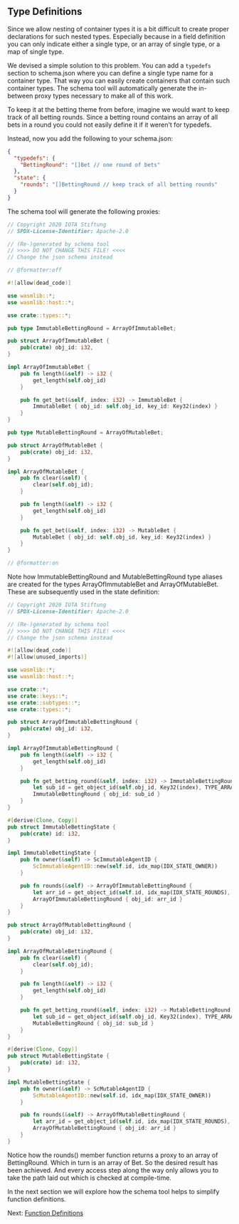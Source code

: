 ## Type Definitions

Since we allow nesting of container types it is a bit difficult to create proper
declarations for such nested types. Especially because in a field definition you can only
indicate either a single type, or an array of single type, or a map of single type.

We devised a simple solution to this problem. You can add a `typedefs` section to
schema.json where you can define a single type name for a container type. That way you can
easily create containers that contain such container types. The schema tool will
automatically generate the in-between proxy types necessary to make all of this work.

To keep it at the betting theme from before, imagine we would want to keep track of all
betting rounds. Since a betting round contains an array of all bets in a round you could
not easily define it if it weren't for typedefs.

Instead, now you add the following to your schema.json:

```json
{
  "typedefs": {
    "BettingRound": "[]Bet // one round of bets"
  },
  "state": {
    "rounds": "[]BettingRound // keep track of all betting rounds"
  }
}
```

The schema tool will generate the following proxies:

```rust
// Copyright 2020 IOTA Stiftung
// SPDX-License-Identifier: Apache-2.0

// (Re-)generated by schema tool
// >>>> DO NOT CHANGE THIS FILE! <<<<
// Change the json schema instead

// @formatter:off

#![allow(dead_code)]

use wasmlib::*;
use wasmlib::host::*;

use crate::types::*;

pub type ImmutableBettingRound = ArrayOfImmutableBet;

pub struct ArrayOfImmutableBet {
    pub(crate) obj_id: i32,
}

impl ArrayOfImmutableBet {
    pub fn length(&self) -> i32 {
        get_length(self.obj_id)
    }

    pub fn get_bet(&self, index: i32) -> ImmutableBet {
        ImmutableBet { obj_id: self.obj_id, key_id: Key32(index) }
    }
}

pub type MutableBettingRound = ArrayOfMutableBet;

pub struct ArrayOfMutableBet {
    pub(crate) obj_id: i32,
}

impl ArrayOfMutableBet {
    pub fn clear(&self) {
        clear(self.obj_id);
    }

    pub fn length(&self) -> i32 {
        get_length(self.obj_id)
    }

    pub fn get_bet(&self, index: i32) -> MutableBet {
        MutableBet { obj_id: self.obj_id, key_id: Key32(index) }
    }
}

// @formatter:on
```

Note how ImmutableBettingRound and MutableBettingRound type aliases are created for the
types ArrayOfImmutableBet and ArrayOfMutableBet. These are subsequently used in the state
definition:

```rust
// Copyright 2020 IOTA Stiftung
// SPDX-License-Identifier: Apache-2.0

// (Re-)generated by schema tool
// >>>> DO NOT CHANGE THIS FILE! <<<<
// Change the json schema instead

#![allow(dead_code)]
#![allow(unused_imports)]

use wasmlib::*;
use wasmlib::host::*;

use crate::*;
use crate::keys::*;
use crate::subtypes::*;
use crate::types::*;

pub struct ArrayOfImmutableBettingRound {
    pub(crate) obj_id: i32,
}

impl ArrayOfImmutableBettingRound {
    pub fn length(&self) -> i32 {
        get_length(self.obj_id)
    }

    pub fn get_betting_round(&self, index: i32) -> ImmutableBettingRound {
        let sub_id = get_object_id(self.obj_id, Key32(index), TYPE_ARRAY | TYPE_BYTES)
        ImmutableBettingRound { obj_id: sub_id }
    }
}

#[derive(Clone, Copy)]
pub struct ImmutableBettingState {
    pub(crate) id: i32,
}

impl ImmutableBettingState {
    pub fn owner(&self) -> ScImmutableAgentID {
        ScImmutableAgentID::new(self.id, idx_map(IDX_STATE_OWNER))
    }

    pub fn rounds(&self) -> ArrayOfImmutableBettingRound {
        let arr_id = get_object_id(self.id, idx_map(IDX_STATE_ROUNDS), TYPE_ARRAY | TYPE_BYTES);
        ArrayOfImmutableBettingRound { obj_id: arr_id }
    }
}

pub struct ArrayOfMutableBettingRound {
    pub(crate) obj_id: i32,
}

impl ArrayOfMutableBettingRound {
    pub fn clear(&self) {
        clear(self.obj_id);
    }

    pub fn length(&self) -> i32 {
        get_length(self.obj_id)
    }

    pub fn get_betting_round(&self, index: i32) -> MutableBettingRound {
        let sub_id = get_object_id(self.obj_id, Key32(index), TYPE_ARRAY | TYPE_BYTES)
        MutableBettingRound { obj_id: sub_id }
    }
}

#[derive(Clone, Copy)]
pub struct MutableBettingState {
    pub(crate) id: i32,
}

impl MutableBettingState {
    pub fn owner(&self) -> ScMutableAgentID {
        ScMutableAgentID::new(self.id, idx_map(IDX_STATE_OWNER))
    }

    pub fn rounds(&self) -> ArrayOfMutableBettingRound {
        let arr_id = get_object_id(self.id, idx_map(IDX_STATE_ROUNDS), TYPE_ARRAY | TYPE_BYTES);
        ArrayOfMutableBettingRound { obj_id: arr_id }
    }
}
```

Notice how the rounds() member function returns a proxy to an array of BettingRound. Which
in turn is an array of Bet. So the desired result has been achieved. And every access step
along the way only allows you to take the path laid out which is checked at compile-time.

In the next section we will explore how the schema tool helps to simplify function
definitions.

Next: [Function Definitions](funcs.md)
